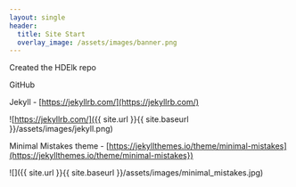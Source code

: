 ```yaml
---
layout: single
header:
  title: Site Start
  overlay_image: /assets/images/banner.png
---
```


Created the HDElk repo

GitHub

Jekyll - [https://jekyllrb.com/](https://jekyllrb.com/)

![https://jekyllrb.com/]({{ site.url }}{{ site.baseurl }}/assets/images/jekyll.png)

Minimal Mistakes theme - [https://jekyllthemes.io/theme/minimal-mistakes](https://jekyllthemes.io/theme/minimal-mistakes})

![]({{ site.url }}{{ site.baseurl }}/assets/images/minimal_mistakes.jpg)